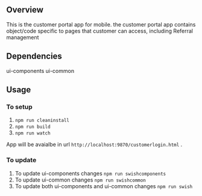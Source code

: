 ## Overview
This is the customer portal app for mobile. the customer portal app contains object/code specific to pages that customer can access, including Referral management

## Dependencies
ui-components
ui-common


## Usage

### To setup
1. `npm run cleaninstall`
2. `npm run build`
3. `npm run watch`

App will be avaialbe in url `http://localhost:9870/customerlogin.html` .

### To update
1. To update ui-components changes `npm run swishcomponents`
2. To update ui-common changes `npm run swishcommon`
2. To update both ui-components and ui-common changes `npm run swish`

